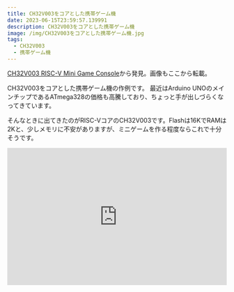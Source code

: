 ```yaml
---
title: CH32V003をコアとした携帯ゲーム機
date: 2023-06-15T23:59:57.139991
description: CH32V003をコアとした携帯ゲーム機
image: /img/CH32V003をコアとした携帯ゲーム機.jpg
tags:
  - CH32V003
  - 携帯ゲーム機
---
```

[CH32V003 RISC-V Mini Game Console](https://hackaday.io/project/191400-ch32v003-risc-v-mini-game-console)から発見。画像もここから転載。

CH32V003をコアとした携帯ゲーム機の作例です。
最近はArduino UNOのメインチップであるATmega328の価格も高騰しており、ちょっと手が出しづらくなってきています。

そんなときに出てきたのがRISC-VコアのCH32V003です。Flashは16KでRAMは2Kと、少しメモリに不安がありますが、ミニゲームを作る程度ならこれで十分そうです。

<iframe width="100%" height="315" src="https://www.youtube.com/embed/1W7Z0BodhWk" title="YouTube video player" frameborder="0" allow="accelerometer; autoplay; clipboard-write; encrypted-media; gyroscope; picture-in-picture" allowfullscreen></iframe>

